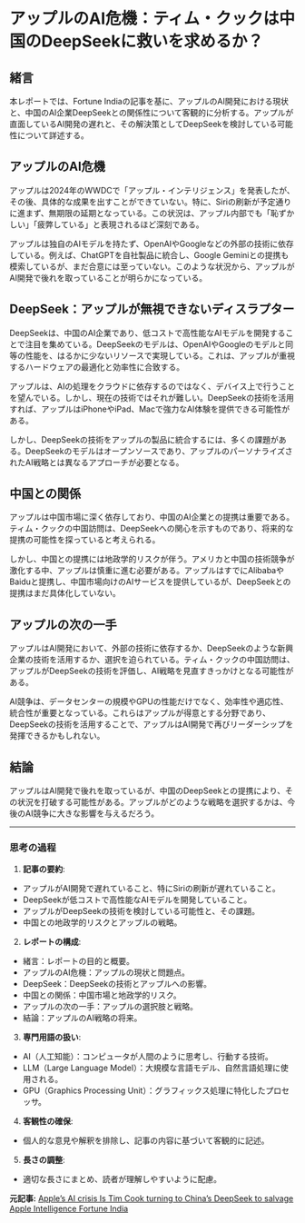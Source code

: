 # アップルのAI危機：ティム・クックは中国のDeepSeekに救いを求めるか？

## 緒言

本レポートでは、Fortune Indiaの記事を基に、アップルのAI開発における現状と、中国のAI企業DeepSeekとの関係性について客観的に分析する。アップルが直面しているAI開発の遅れと、その解決策としてDeepSeekを検討している可能性について詳述する。

## アップルのAI危機

アップルは2024年のWWDCで「アップル・インテリジェンス」を発表したが、その後、具体的な成果を出すことができていない。特に、Siriの刷新が予定通りに進まず、無期限の延期となっている。この状況は、アップル内部でも「恥ずかしい」「疲弊している」と表現されるほど深刻である。

アップルは独自のAIモデルを持たず、OpenAIやGoogleなどの外部の技術に依存している。例えば、ChatGPTを自社製品に統合し、Google Geminiとの提携も模索しているが、まだ合意には至っていない。このような状況から、アップルがAI開発で後れを取っていることが明らかになっている。

## DeepSeek：アップルが無視できないディスラプター

DeepSeekは、中国のAI企業であり、低コストで高性能なAIモデルを開発することで注目を集めている。DeepSeekのモデルは、OpenAIやGoogleのモデルと同等の性能を、はるかに少ないリソースで実現している。これは、アップルが重視するハードウェアの最適化と効率性に合致する。

アップルは、AIの処理をクラウドに依存するのではなく、デバイス上で行うことを望んでいる。しかし、現在の技術ではそれが難しい。DeepSeekの技術を活用すれば、アップルはiPhoneやiPad、Macで強力なAI体験を提供できる可能性がある。

しかし、DeepSeekの技術をアップルの製品に統合するには、多くの課題がある。DeepSeekのモデルはオープンソースであり、アップルのパーソナライズされたAI戦略とは異なるアプローチが必要となる。

## 中国との関係

アップルは中国市場に深く依存しており、中国のAI企業との提携は重要である。ティム・クックの中国訪問は、DeepSeekへの関心を示すものであり、将来的な提携の可能性を探っていると考えられる。

しかし、中国との提携には地政学的リスクが伴う。アメリカと中国の技術競争が激化する中、アップルは慎重に進む必要がある。アップルはすでにAlibabaやBaiduと提携し、中国市場向けのAIサービスを提供しているが、DeepSeekとの提携はまだ具体化していない。

## アップルの次の一手

アップルはAI開発において、外部の技術に依存するか、DeepSeekのような新興企業の技術を活用するか、選択を迫られている。ティム・クックの中国訪問は、アップルがDeepSeekの技術を評価し、AI戦略を見直すきっかけとなる可能性がある。

AI競争は、データセンターの規模やGPUの性能だけでなく、効率性や適応性、統合性が重要となっている。これらはアップルが得意とする分野であり、DeepSeekの技術を活用することで、アップルはAI開発で再びリーダーシップを発揮できるかもしれない。

## 結論

アップルはAI開発で後れを取っているが、中国のDeepSeekとの提携により、その状況を打破する可能性がある。アップルがどのような戦略を選択するかは、今後のAI競争に大きな影響を与えるだろう。

---

### 思考の過程

1. **記事の要約**:
 - アップルがAI開発で遅れていること、特にSiriの刷新が遅れていること。
 - DeepSeekが低コストで高性能なAIモデルを開発していること。
 - アップルがDeepSeekの技術を検討している可能性と、その課題。
 - 中国との地政学的リスクとアップルの戦略。

2. **レポートの構成**:
 - 緒言：レポートの目的と概要。
 - アップルのAI危機：アップルの現状と問題点。
 - DeepSeek：DeepSeekの技術とアップルへの影響。
 - 中国との関係：中国市場と地政学的リスク。
 - アップルの次の一手：アップルの選択肢と戦略。
 - 結論：アップルのAI戦略の将来。

3. **専門用語の扱い**:
 - AI（人工知能）：コンピュータが人間のように思考し、行動する技術。
 - LLM（Large Language Model）：大規模な言語モデル、自然言語処理に使用される。
 - GPU（Graphics Processing Unit）：グラフィックス処理に特化したプロセッサ。

4. **客観性の確保**:
 - 個人的な意見や解釈を排除し、記事の内容に基づいて客観的に記述。

5. **長さの調整**:
 - 適切な長さにまとめ、読者が理解しやすいように配慮。

**元記事:** [Apple’s AI crisis Is Tim Cook turning to China’s DeepSeek to salvage Apple Intelligence Fortune India](https://www.fortuneindia.com/technology/apples-ai-crisis-is-tim-cook-turning-to-chinas-deepseek-to-salvage-apple-intelligence/121448)